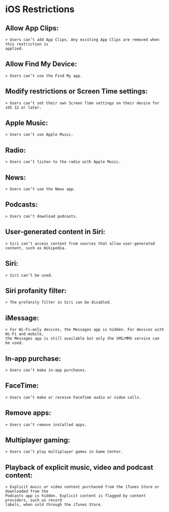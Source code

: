 # iOS Restrictions

## Allow App Clips:

    > Users can’t add App Clips. Any existing App Clips are removed when this restriction is
    applied.

## Allow Find My Device:
    > Users can’t use the Find My app.

## Modify restrictions or Screen Time settings:
    > Users can’t set their own Screen Time settings on their device for iOS 12 or later.

## Apple Music:
    > Users can’t use Apple Music.

## Radio:
    > Users can’t listen to the radio with Apple Music.

## News:
    > Users can’t use the News app.

## Podcasts:
    > Users can’t download podcasts.

## User-generated content in Siri:
    > Siri can’t access content from sources that allow user-generated content, such as Wikipedia.

## Siri:
    > Siri can’t be used.

## Siri profanity filter: 
    > The profanity filter in Siri can be disabled.

## iMessage:
    > For Wi-Fi–only devices, the Messages app is hidden. For devices with Wi-Fi and mobile,
    the Messages app is still available but only the SMS/MMS service can be used.

## In-app purchase:
    > Users can’t make in-app purchases.

## FaceTime:
    > Users can’t make or receive FaceTime audio or video calls.

## Remove apps:
    > Users can’t remove installed apps.

## Multiplayer gaming:
    > Users can’t play multiplayer games in Game Center.

## Playback of explicit music, video and podcast content:
    > Explicit music or video content purchased from the iTunes Store or downloaded from the
    Podcasts app is hidden. Explicit content is flagged by content providers, such as record
    labels, when sold through the iTunes Store.
